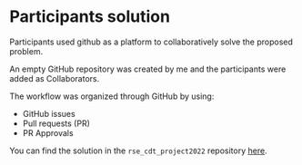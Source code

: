 # Participants solution

Participants used github as a platform to collaboratively solve the proposed 
problem.

An empty GitHub repository was created by me  and the
participants were added as Collaborators.

The workflow was organized through GitHub by using:

- GitHub issues
- Pull requests (PR)
- PR Approvals

You can find the solution in the `rse_cdt_project2022` repository
[here](https://github.com/patricia-ternes/rse_cdt_project2022).
